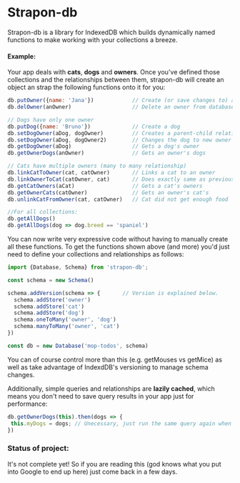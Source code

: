 # Strapon-db

Strapon-db is a library for IndexedDB which builds dynamically named functions to make working with your collections a breeze.

#### Example:

Your app deals with **cats**, **dogs** and **owners**. Once you've defined those collections and the relationships between them, strapon-db will create an object an strap the following functions onto it for you:

```javascript
db.putOwner({name: 'Jana'})            // Create (or save changes to) an owner
db.delOwner(anOwner)                   // Delete an owner from database

// Dogs have only one owner
db.putDog({name: 'Bruno'})             // Create a dog
db.setDogOwner(aDog, dogOwner)         // Creates a parent-child relationship
db.setDogOwner(aDog, dogOwner2)        // Changes the dog to new owner
db.getDogOwner(aDog)                   // Gets a dog's owner
db.getOwnerDogs(anOwner)               // Gets an owner's dogs

// Cats have multiple owners (many to many relationship)
db.linkCatToOwner(cat, catOwner)       // Links a cat to an owner
db.linkOwnerToCat(catOwner, cat)       // Does exactly same as previous line
db.getCatOwners(aCat)                  // Gets a cat's owners
db.getOwnerCats(catOwner)              // Gets an owner's cat's
db.unlinkCatFromOwner(cat, catOwner)   // Cat did not get enough food

//For all collections:
db.getAllDogs()
db.getAllDogs(dog => dog.breed == 'spaniel')
```

You can now write very expressive code without having to manually create all these functions. To get the functions shown above (and more) you'd just need to define your collections and relationships as follows:

```javascript
import {Database, Schema} from 'strapon-db';

const schema = new Schema()

schema.addVersion(schema => {       // Version is explained below.
  schema.addStore('owner')
  schema.addStore('cat')
  schema.addStore('dog')
  schema.oneToMany('owner', 'dog')
  schema.manyToMany('owner', 'cat')
})

const db = new Database('mop-todos', schema)
```

You can of course control more than this (e.g. getMouses vs getMice) as well as take advantage of IndexdDB's versioning to manage schema changes.

Additionally, simple queries and relationships are **lazily cached**, which means you don't need to save query results in your app just for performance:

```javascript
db.getOwnerDogs(this).then(dogs => {
 this.myDogs = dogs; // Unecessary, just run the same query again when you need to. 
})
```

### Status of project:

It's not complete yet! So if you are reading this (god knows what you put into Google to end up here) just come back in a few days.